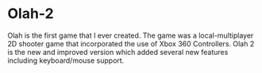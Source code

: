 # Olah-2
Olah is the first game that I ever created. The game was a local-multiplayer 2D shooter game that incorporated the use of Xbox 360 Controllers.
Olah 2 is the new and improved version which added several new features including keyboard/mouse support.

